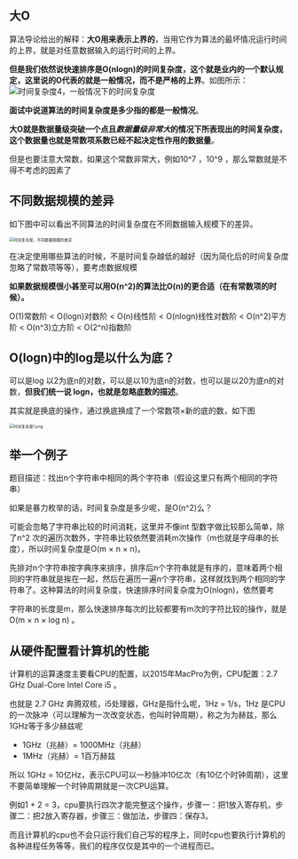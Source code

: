 ## 大O

算法导论给出的解释：**大O用来表示上界的**，当用它作为算法的最坏情况运行时间的上界，就是对任意数据输入的运行时间的上界。   

**但是我们依然说快速排序是O(nlogn)的时间复杂度，这个就是业内的一个默认规定，这里说的O代表的就是一般情况，而不是严格的上界**。如图所示： ![时间复杂度4，一般情况下的时间复杂度](https://code-thinking-1253855093.file.myqcloud.com/pics/20200728185745611-20230310123844306.png)

**面试中说道算法的时间复杂度是多少指的都是一般情况**。

**大O就是数据量级突破一个点且*数据量级非常大*的情况下所表现出的时间复杂度，这个数据量也就是常数项系数已经不起决定性作用的数据量**。

但是也要注意大常数，如果这个常数非常大，例如10^7 ，10^9 ，那么常数就是不得不考虑的因素了





## 不同数据规模的差异

如下图中可以看出不同算法的时间复杂度在不同数据输入规模下的差异。

<img src="https://code-thinking-1253855093.file.myqcloud.com/pics/20200728191447384-20230310124015324.png" alt="时间复杂度，不同数据规模的差异" style="zoom:50%;" />

在决定使用哪些算法的时候，不是时间复杂越低的越好（因为简化后的时间复杂度忽略了常数项等等），要考虑数据规模

**如果数据规模很小甚至可以用O(n^2)的算法比O(n)的更合适（在有常数项的时候）。**

O(1)常数阶 < O(logn)对数阶 < O(n)线性阶 < O(nlogn)线性对数阶 < O(n^2)平方阶 < O(n^3)立方阶 < O(2^n)指数阶



## O(logn)中的log是以什么为底？

可以是log 以2为底n的对数，可以是以10为底n的对数，也可以是以20为底n的对数，**但我们统一说 logn，也就是忽略底数的描述**。    

其实就是换底的操作，通过换底换成了一个常数项×新的底的数，如下图

<img src="https://code-thinking-1253855093.file.myqcloud.com/pics/20200728191447349-20230310124032001.png" alt="时间复杂度1.png" style="zoom: 50%;" />



## 举一个例子

题目描述：找出n个字符串中相同的两个字符串（假设这里只有两个相同的字符串）

如果是暴力枚举的话，时间复杂度是多少呢，是O(n^2)么？

可能会忽略了字符串比较的时间消耗，这里并不像int 型数字做比较那么简单，除了n^2 次的遍历次数外，字符串比较依然要消耗m次操作（m也就是字母串的长度），所以时间复杂度是O(m × n × n)。

先排对n个字符串按字典序来排序，排序后n个字符串就是有序的，意味着两个相同的字符串就是挨在一起，然后在遍历一遍n个字符串，这样就找到两个相同的字符串了。这种算法的时间复杂度，快速排序时间复杂度为O(nlogn)，依然要考

字符串的长度是m，那么快速排序每次的比较都要有m次的字符比较的操作，就是O(m × n × log n) 。



## 从硬件配置看计算机的性能

计算机的运算速度主要看CPU的配置，以2015年MacPro为例，CPU配置：2.7 GHz Dual-Core Intel Core i5 。

也就是 2.7 GHz 奔腾双核，i5处理器，GHz是指什么呢，1Hz = 1/s，1Hz 是CPU的一次脉冲（可以理解为一次改变状态，也叫时钟周期），称之为为赫兹，那么1GHz等于多少赫兹呢

- 1GHz（兆赫）= 1000MHz（兆赫）
- 1MHz（兆赫）= 1百万赫兹

所以 1GHz = 10亿Hz，表示CPU可以一秒脉冲10亿次（有10亿个时钟周期），这里不要简单理解一个时钟周期就是一次CPU运算。

例如1 + 2 = 3，cpu要执行四次才能完整这个操作，步骤一：把1放入寄存机，步骤二：把2放入寄存器，步骤三：做加法，步骤四：保存3。

而且计算机的cpu也不会只运行我们自己写的程序上，同时cpu也要执行计算机的各种进程任务等等，我们的程序仅仅是其中的一个进程而已。
